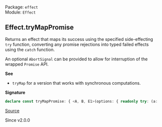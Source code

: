 Package: `effect`<br />
Module: `Effect`<br />

## Effect.tryMapPromise

Returns an effect that maps its success using the specified side-effecting
`try` function, converting any promise rejections into typed failed effects
using the `catch` function.

An optional `AbortSignal` can be provided to allow for interruption of the
wrapped `Promise` API.

**See**

- `tryMap` for a version that works with synchronous computations.

**Signature**

```ts
declare const tryMapPromise: { <A, B, E1>(options: { readonly try: (a: A, signal: AbortSignal) => PromiseLike<B>; readonly catch: (error: unknown) => E1; }): <E, R>(self: Effect<A, E, R>) => Effect<B, E1 | E, R>; <A, E, R, B, E1>(self: Effect<A, E, R>, options: { readonly try: (a: A, signal: AbortSignal) => PromiseLike<B>; readonly catch: (error: unknown) => E1; }): Effect<B, E | E1, R>; }
```

[Source](https://github.com/Effect-TS/effect/tree/main/packages/effect/src/Effect.ts#L4575)

Since v2.0.0